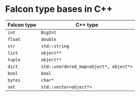 # Falcon type bases in C++


| Falcon type      | C++ type                         |
| ---------------- | -------------------------------- |
| ```int```        | ```BigInt```                     |
| ```float```      | ```double```                     |
| ```str```        | ```std::string```                |
| ```list```       | ```object**```                   |
| ```tuple```      | ```object**```                   |
| ```dict```       | ```std::unordered_map<object*, object*>``` |
| ```bool```       | ```bool```                       |
| ```bytes```       | ```char*```                       |
| ```set```       | ```std::vector<object*>```         |
